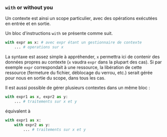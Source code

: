 ### `with` or without you

Un contexte est ainsi un scope particulier, avec des opérations exécutées en entrée et en sortie.

Un bloc d'instructions `with` se présente comme suit.

```python
with expr as x: # avec expr étant un gestionnaire de contexte
    ... # operations sur x
```

La syntaxe est assez simple à appréhender, `x` permettra ici de contenir des données propres au contexte (`x` vaudra `expr` dans la plupart des cas).
Si par exemple `expr` correspondait à une ressource, la libération de cette ressource (fermeture du fichier, déblocage du verrou, etc.) serait gérée pour nous en sortie du scope, dans tous les cas.

Il est aussi possible de gérer plusieurs contextes dans un même bloc :

```python
with expr1 as x, expr2 as y:
    ... # traitements sur x et y
```

équivalent à

```python
with expr1 as x:
    with expr2 as y:
        ... # traitements sur x et y
```
